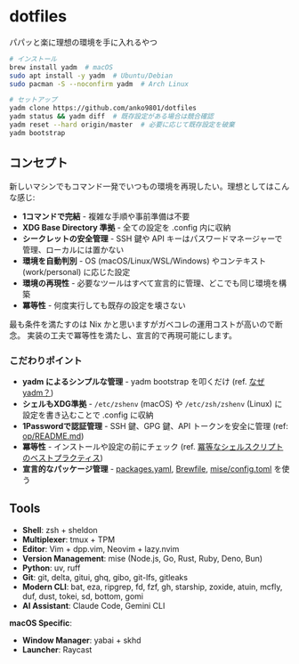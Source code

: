 # dotfiles

パパッと楽に理想の環境を手に入れるやつ

```bash
# インストール
brew install yadm  # macOS
sudo apt install -y yadm  # Ubuntu/Debian  
sudo pacman -S --noconfirm yadm  # Arch Linux

# セットアップ
yadm clone https://github.com/anko9801/dotfiles
yadm status && yadm diff  # 既存設定がある場合は競合確認
yadm reset --hard origin/master  # 必要に応じて既存設定を破棄
yadm bootstrap
```

## コンセプト

新しいマシンでもコマンド一発でいつもの環境を再現したい。理想としてはこんな感じ:

- **1コマンドで完結** - 複雑な手順や事前準備は不要
- **XDG Base Directory 準拠** - 全ての設定を .config 内に収納
- **シークレットの安全管理** - SSH 鍵や API キーはパスワードマネージャーで管理、ローカルには置かない
- **環境を自動判別** - OS (macOS/Linux/WSL/Windows) やコンテキスト (work/personal) に応じた設定
- **環境の再現性** - 必要なツールはすべて宣言的に管理、どこでも同じ環境を構築
- **冪等性** - 何度実行しても既存の設定を壊さない

最も条件を満たすのは Nix かと思いますがガベコレの運用コストが高いので断念。
実装の工夫で冪等性を満たし、宣言的で再現可能にします。


### こだわりポイント

- **yadm によるシンプルな管理** - yadm bootstrap を叩くだけ (ref. [なぜyadm？](../.config/yadm/README.md))
- **シェルもXDG準拠** - `/etc/zshenv` (macOS) や `/etc/zsh/zshenv` (Linux) に設定を書き込むことで .config に収納
- **1Passwordで認証管理** - SSH 鍵、GPG 鍵、API トークンを安全に管理 (ref: [op/README.md](../.config/op/README.md))
- **冪等性** - インストールや設定の前にチェック (ref. [冪等なシェルスクリプトのベストプラクティス](../.config/yadm/README.md))
- **宣言的なパッケージ管理** - [packages.yaml](../.config/yadm/packages.yaml), [Brewfile](../.config/yadm/Brewfile), [mise/config.toml](../.config/mise/config.toml) を使う


## Tools

- **Shell**: zsh + sheldon
- **Multiplexer**: tmux + TPM
- **Editor**: Vim + dpp.vim, Neovim + lazy.nvim
- **Version Management**: mise (Node.js, Go, Rust, Ruby, Deno, Bun)
- **Python**: uv, ruff
- **Git**: git, delta, gitui, ghq, gibo, git-lfs, gitleaks
- **Modern CLI**: bat, eza, ripgrep, fd, fzf, gh, starship, zoxide, atuin, mcfly, duf, dust, tokei, sd, bottom, gomi
- **AI Assistant**: Claude Code, Gemini CLI


**macOS Specific**:
- **Window Manager**: yabai + skhd
- **Launcher**: Raycast
